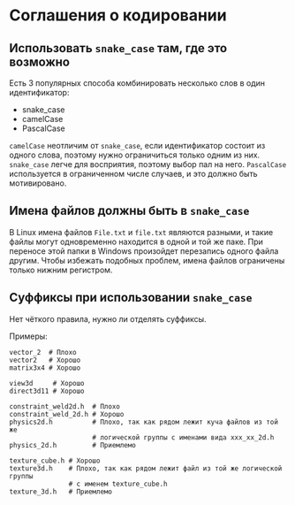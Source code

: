 # Соглашения о кодировании

## Использовать `snake_case` там, где это возможно

Есть 3 популярных способа комбинировать несколько слов в один идентификатор:
* snake_case
* camelCase
* PascalCase

`camelCase` неотличим от `snake_case`, если идентификатор состоит из одного слова,
поэтому нужно ограничиться только одним из них. `snake_case` легче для восприятия,
поэтому выбор пал на него. `PascalCase` используется в ограниченном числе случаев,
и это должно быть мотивировано.

## Имена файлов должны быть в `snake_case`

В Linux имена файлов `File.txt` и `file.txt` являются разными, и такие
файлы могут одновременно находится в одной и той же паке. При переносе этой
папки в Windows произойдет перезапись одного файла другим.
Чтобы избежать подобных проблем, имена файлов ограничены только нижним регистром.

## Суффиксы при использовании `snake_case`

Нет чёткого правила, нужно ли отделять суффиксы.

Примеры:

```
vector_2  # Плохо
vector2   # Хорошо
matrix3x4 # Хорошо
```

```
view3d     # Хорошо
direct3d11 # Хорошо
```

```
constraint_weld2d.h  # Плохо
constraint_weld_2d.h # Хорошо
physics2d.h          # Плохо, так как рядом лежит куча файлов из той же
                     # логической группы с именами вида xxx_xx_2d.h
physics_2d.h         # Приемлемо
```

```
texture_cube.h # Хорошо
texture3d.h    # Плохо, так как рядом лежит файл из той же логической группы
               # с именем texture_cube.h
texture_3d.h   # Приемлемо
```
